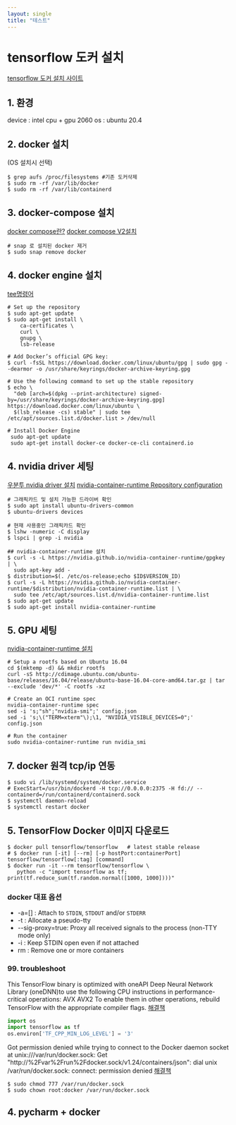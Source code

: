 ```yaml
---
layout: single
title: "테스트"
---
```


# tensorflow 도커 설치
[tensorflow 도커 설치 사이트](https://www.tensorflow.org/install/docker)

## 1. 환경 
device : intel cpu + gpu 2060
os : ubuntu 20.4 

## 2. docker 설치
(OS 설치시 선택)
```shell
$ grep aufs /proc/filesystems #기존 도커삭제
$ sudo rm -rf /var/lib/docker
$ sudo rm -rf /var/lib/containerd
```

## 3. docker-compose 설치
[docker compose란?](https://meetup.toast.com/posts/277)
[docker compose V2설치](https://docs.docker.com/compose/cli-command/#installing-compose-v2)
```shell 
# snap 로 설치된 docker 제거 
$ sudo snap remove docker
```

## 4. docker engine 설치
[tee명령어](https://www.lesstif.com/lpt/linux-tee-89556049.html) 
```shell 
# Set up the repository
$ sudo apt-get update
$ sudo apt-get install \
    ca-certificates \
    curl \
    gnupg \
    lsb-release
	
# Add Docker’s official GPG key:
$ curl -fsSL https://download.docker.com/linux/ubuntu/gpg | sudo gpg --dearmor -o /usr/share/keyrings/docker-archive-keyring.gpg

# Use the following command to set up the stable repository
$ echo \
  "deb [arch=$(dpkg --print-architecture) signed-by=/usr/share/keyrings/docker-archive-keyring.gpg] https://download.docker.com/linux/ubuntu \
  $(lsb_release -cs) stable" | sudo tee /etc/apt/sources.list.d/docker.list > /dev/null
  
# Install Docker Engine
 sudo apt-get update
 sudo apt-get install docker-ce docker-ce-cli containerd.io
```


## 4. nvidia driver 세팅
[우분투 nvidia driver 설치](https://pstudio411.tistory.com/entry/Ubuntu-2004-Nvidia%EB%93%9C%EB%9D%BC%EC%9D%B4%EB%B2%84-%EC%84%A4%EC%B9%98%ED%95%98%EA%B8%B0)
[nvidia-container-runtime Repository configuration](https://nvidia.github.io/nvidia-container-runtime/)
```shell
# 그래픽카드 및 설치 가능한 드라이버 확인
$ sudo apt install ubuntu-drivers-common
$ ubuntu-drivers devices

# 현재 사용중인 그래픽카드 확인
$ lshw -numeric -C display
$ lspci | grep -i nvidia

## nvidia-container-runtime 설치 
$ curl -s -L https://nvidia.github.io/nvidia-container-runtime/gpgkey | \
  sudo apt-key add -
$ distribution=$(. /etc/os-release;echo $ID$VERSION_ID)
$ curl -s -L https://nvidia.github.io/nvidia-container-runtime/$distribution/nvidia-container-runtime.list | \
  sudo tee /etc/apt/sources.list.d/nvidia-container-runtime.list
$ sudo apt-get update
$ sudo apt-get install nvidia-container-runtime
```

## 5. GPU 세팅  
[nvidia-container-runtime 설치](https://github.com/nvidia/nvidia-container-runtime#installation)
```shell 
# Setup a rootfs based on Ubuntu 16.04
cd $(mktemp -d) && mkdir rootfs
curl -sS http://cdimage.ubuntu.com/ubuntu-base/releases/16.04/release/ubuntu-base-16.04-core-amd64.tar.gz | tar --exclude 'dev/*' -C rootfs -xz

# Create an OCI runtime spec
nvidia-container-runtime spec
sed -i 's;"sh";"nvidia-smi";' config.json
sed -i 's;\("TERM=xterm"\);\1, "NVIDIA_VISIBLE_DEVICES=0";' config.json

# Run the container
sudo nvidia-container-runtime run nvidia_smi
```

## 7. docker 원격  tcp/ip 연동 

```shell 
$ sudo vi /lib/systemd/system/docker.service 
# ExecStart=/usr/bin/dockerd -H tcp://0.0.0.0:2375 -H fd:// --containerd=/run/containerd/containerd.sock
$ systemctl daemon-reload
$ systemctl restart docker
```

## 5. TensorFlow Docker 이미지 다운로드
```shell
$ docker pull tensorflow/tensorflow   # latest stable release
# $ docker run [-it] [--rm] [-p hostPort:containerPort] tensorflow/tensorflow[:tag] [command]
$ docker run -it --rm tensorflow/tensorflow \
   python -c "import tensorflow as tf; print(tf.reduce_sum(tf.random.normal([1000, 1000])))"
```

### docker 대표 옵션 
* -a=[] : Attach to `STDIN`, `STDOUT` and/or `STDERR`
* -t  : Allocate a pseudo-tty
* --sig-proxy=true: Proxy all received signals to the process (non-TTY mode only)
* -i : Keep STDIN open even if not attached
*  rm : Remove one or more containers

### 99. troubleshoot 
This TensorFlow binary is optimized with oneAPI Deep Neural Network Library (oneDNN)to use the following CPU instructions in performance-critical operations:  AVX AVX2
To enable them in other operations, rebuild TensorFlow with the appropriate compiler flags.
[해결책](https://ffoorreeuunn.tistory.com/89)
```python
import os
import tensorflow as tf
os.environ['TF_CPP_MIN_LOG_LEVEL'] = '3'
```

Got permission denied while trying to connect to the Docker daemon socket at unix:///var/run/docker.sock: Get "http://%2Fvar%2Frun%2Fdocker.sock/v1.24/containers/json": dial unix /var/run/docker.sock: connect: permission denied
[해결책](https://github.com/occidere/TIL/issues/116)
```shell
$ sudo chmod 777 /var/run/docker.sock
$ sudo chown root:docker /var/run/docker.sock
```

## 4. pycharm + docker
